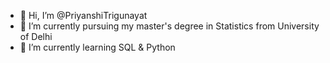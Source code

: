 - 👋 Hi, I’m @PriyanshiTrigunayat
- 👀 I’m currently pursuing my master's degree in Statistics from University of Delhi
- 🌱 I’m currently learning SQL & Python
  

<!---
PriyanshiTrigunayat/PriyanshiTrigunayat is a ✨ special ✨ repository because its `README.md` (this file) appears on your GitHub profile.
You can click the Preview link to take a look at your changes.
--->
